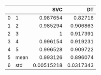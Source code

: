 |    |      |        SVC |        DT |
|---:|:-----|-----------:|----------:|
|  0 | 1    | 0.987654   | 0.82716   |
|  1 | 2    | 0.985294   | 0.906863  |
|  2 | 3    | 1          | 0.917391  |
|  3 | 4    | 0.996154   | 0.919231  |
|  4 | 5    | 0.996528   | 0.909722  |
|  5 | mean | 0.993126   | 0.896074  |
|  6 | std  | 0.00515218 | 0.0317343 |